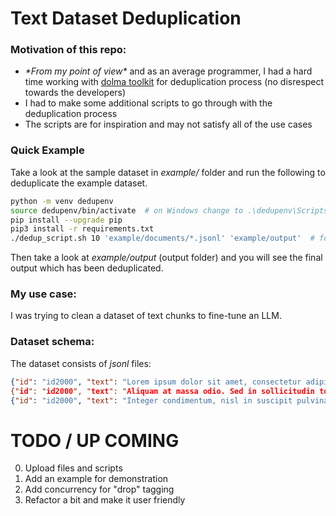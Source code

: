 # Text Dataset Deduplication

### Motivation of this repo:
* _\*From my point of view\*_ and as an average programmer, I had a hard time working with [dolma toolkit](https://github.com/allenai/dolma) for deduplication process (no disrespect towards the developers)
* I had to make some additional scripts to go through with the deduplication process
* The scripts are for inspiration and may not satisfy all of the use cases

### Quick Example
Take a look at the sample dataset in _example/_ folder and run the following to deduplicate the example dataset.
``` bash
python -m venv dedupenv
source dedupenv/bin/activate  # on Windows change to .\dedupenv\Scripts\activate
pip install --upgrade pip
pip3 install -r requirements.txt
./dedup_script.sh 10 'example/documents/*.jsonl' 'example/output'  # for arguments description try ./dedup_script.sh --help
```
Then take a look at _example/output_ (output folder) and you will see the final output which has been deduplicated.

### My use case:
I was trying to clean a dataset of text chunks to fine-tune an LLM.

### Dataset schema:
The dataset consists of *jsonl* files:
``` json
{"id": "id2000", "text": "Lorem ipsum dolor sit amet, consectetur adipiscing elit. Quisque eget.", "source: "Lorem Ipsum"}
{"id": "id2000", "text": "Aliquam at massa odio. Sed in sollicitudin tortor.", "source: "Lorem Ipsum"}
{"id": "id2000", "text": "Integer condimentum, nisl in suscipit pulvinar, dui eros mattis.", "source: "Lorem Ipsum"}
```

# TODO / UP COMING
0. Upload files and scripts
1. Add an example for demonstration
2. Add concurrency for "drop" tagging
3. Refactor a bit and make it user friendly
